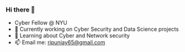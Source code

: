 ### Hi there 👋

- Cyber Fellow @ NYU
- 🔭 Currently working on Cyber Security and Data Science projects
- 🌱 Learning about Cyber and Network security
- 📫 Email me: ripunjay65@gmail.com
